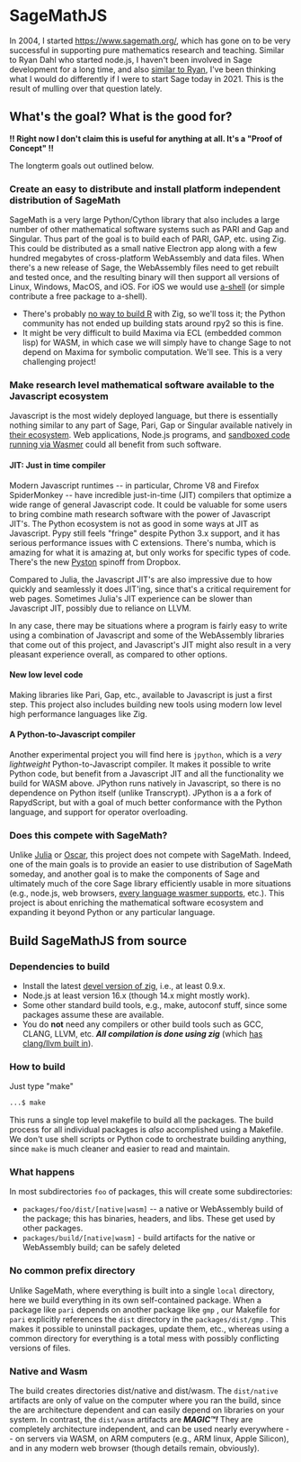 # SageMathJS

In 2004, I started https://www.sagemath.org/, which has gone on to be very successful in supporting pure mathematics research and teaching. Similar to Ryan Dahl who started node.js, I haven't been involved in Sage development for a long time, and also [similar to Ryan](https://www.youtube.com/watch?v=M3BM9TB-8yA), I've been thinking what I would do differently if I were to start Sage today in 2021. This is the result of mulling over that question lately.

## What's the goal? What is the good for?

**!! Right now I don't claim this is useful for anything at all.  It's a "Proof of Concept" !!**

The longterm goals out outlined below.

### Create an easy to distribute and install platform independent distribution of SageMath

SageMath is a very large Python/Cython library that also includes a large number of other mathematical software systems such as PARI and Gap and Singular. Thus part of the goal is to build each of PARI, GAP, etc. using Zig. This could be distributed as a small native Electron app along with a few hundred megabytes of cross-platform WebAssembly and data files. When there's a new release of Sage, the WebAssembly files need to get rebuilt and tested once, and the resulting binary will then support all versions of Linux, Windows, MacOS, and iOS. For iOS we would use [a-shell](https://github.com/holzschu/a-shell#programming--add-more-commands) (or simple contribute a free package to a-shell).

- There's probably [no way to build R](https://www.r-project.org/) with Zig, so we'll toss it; the Python community has not ended up building stats around rpy2 so this is fine.
- It might be very difficult to build Maxima via ECL (embedded common lisp) for WASM, in which case we will simply have to change Sage to not depend on Maxima for symbolic computation.  We'll see.  This is a very challenging project!

### Make research level mathematical software available to the Javascript ecosystem

Javascript is the most widely deployed language, but there is essentially nothing similar to any part of Sage, Pari, Gap or Singular available natively in [their ecosystem](https://www.npmjs.com/). Web applications, Node.js programs, and [sandboxed code running via Wasmer](https://blog.cloudflare.com/workers-unbound-ga/) could all benefit from such software.

#### JIT: Just in time compiler

Modern Javascript runtimes -- in particular, Chrome V8 and Firefox SpiderMonkey -- have incredible just-in-time (JIT) compilers that optimize a wide range of general Javascript code. It could be valuable for some users to bring combine math research software with the power of Javascript JIT's. The Python ecosystem is not as good in some ways at JIT as Javascript.   Pypy still feels "fringe" despite Python 3.x support, and it has serious performance issues with C extensions.  There's numba, which is amazing for what it is amazing at, but only works for specific types of code. There's the new [Pyston](https://www.pyston.org/) spinoff from Dropbox.

Compared to Julia, the Javascript JIT's are also impressive due to how quickly and seamlessly it does JIT'ing, since that's a critical requirement for web pages.  Sometimes Julia's JIT experience can be slower than Javascript JIT, possibly due to reliance on LLVM.

In any case, there may be situations where a program is fairly easy to write using a combination of Javascript and some of the WebAssembly libraries that come out of this project, and Javascript's JIT might also result in a very pleasant experience overall, as compared to other options.

#### New low level code

Making libraries like Pari, Gap, etc., available to Javascript is just a first step. This project also includes building new tools using modern low level high performance languages like Zig.

#### A Python-to-Javascript compiler

Another experimental project you will find here is `jpython`, which is a _very lightweight_ Python-to-Javascript compiler.  It makes it possible to write Python code, but benefit from a Javascript JIT and all the functionality we build for WASM above.   JPython runs natively in Javascript, so there is no dependence on Python itself (unlike Transcrypt).  JPython is a a fork of RapydScript, but with a goal of much better conformance with the Python language, and support for operator overloading.

### Does this compete with SageMath?

Unlike [Julia](https://julialang.org/) or [Oscar](https://oscar.computeralgebra.de/), this project does not compete with SageMath.  Indeed, one of the main goals is to provide an easier to use distribution of SageMath someday, and another goal is to make the components of Sage and ultimately much of the core Sage library efficiently usable in more situations (e.g., node.js, web browsers, [every language wasmer supports](https://github.com/wasmerio/wasmer#-language-integrations), etc.).   This project is about enriching the mathematical software ecosystem and expanding it beyond Python or any particular language.

## Build SageMathJS from source

### Dependencies to build

- Install the latest [devel version of zig](https://ziglang.org/download/), i.e., at least 0.9.x.
- Node.js at least version 16.x (though 14.x might mostly work).
- Some other standard build tools, e.g., make, autoconf stuff, since some packages assume these are available.
- You do **not** need any compilers or other build tools such as GCC, CLANG, LLVM, etc. _**All compilation is done using zig**_ (which [has clang/llvm built in](https://andrewkelley.me/post/zig-cc-powerful-drop-in-replacement-gcc-clang.html)).

### How to build

Just type "make"

```sh
...$ make
```

This runs a single top level makefile to build all the packages. The build process for all individual packages is _also_ accomplished using a Makefile. We don't use shell scripts or Python code to orchestrate building anything, since `make` is much cleaner and easier to read and maintain.

### What happens

In most subdirectories `foo` of packages, this will create some subdirectories:

- `packages/foo/dist/[native|wasm]` -- a native or WebAssembly build of the package; this has binaries, headers, and libs. These get used by other packages.
- `packages/build/[native|wasm]` - build artifacts for the native or WebAssembly build; can be safely deleted

### No common prefix directory

Unlike SageMath, where everything is built into a single `local` directory, here we build everything in its own self-contained package. When a package like `pari` depends on another package like `gmp` , our Makefile for `pari` explicitly references the `dist` directory in the `packages/dist/gmp` . This makes it possible to uninstall packages, update them, etc., whereas using a common directory for everything is a total mess with possibly conflicting versions of files.

### Native and Wasm

The build creates directories dist/native and dist/wasm. The `dist/native` artifacts are only of value on the computer where you ran the build, since the are architecture dependent and can easily depend on libraries on your system. In contrast, the `dist/wasm` artifacts are <u> </u>_**MAGIC™!**_ They are completely architecture independent, and can be used nearly everywhere -- on servers via WASM, on ARM computers (e.g., ARM linux, Apple Silicon), and in any modern web browser (though details remain, obviously).
